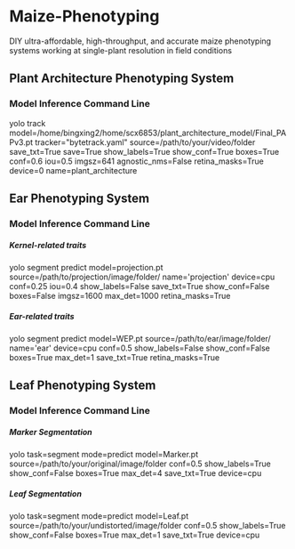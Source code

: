 # Maize-Phenotyping
DIY ultra-affordable, high-throughput, and accurate maize phenotyping systems working at single-plant resolution in field conditions    

## Plant Architecture Phenotyping System
### Model Inference Command Line
yolo track model=/home/bingxing2/home/scx6853/plant_architecture_model/Final_PAPv3.pt tracker="bytetrack.yaml" source=/path/to/your/video/folder save_txt=True save=True show_labels=True show_conf=True boxes=True conf=0.6 iou=0.5 imgsz=641 agnostic_nms=False retina_masks=True device=0 name=plant_architecture


## Ear Phenotyping System
### Model Inference Command Line

##### Kernel-related traits
yolo segment predict model=projection.pt source=/path/to/projection/image/folder/ name='projection' device=cpu conf=0.25 iou=0.4 show_labels=False save_txt=True show_conf=False boxes=False imgsz=1600 max_det=1000 retina_masks=True

##### Ear-related traits
yolo segment predict model=WEP.pt source=/path/to/ear/image/folder/ name='ear' device=cpu conf=0.5 show_labels=False show_conf=False boxes=True max_det=1 save_txt=True retina_masks=True

## Leaf Phenotyping System
### Model Inference Command Line

##### Marker Segmentation
yolo task=segment mode=predict model=Marker.pt source=/path/to/your/original/image/folder conf=0.5 show_labels=True show_conf=False boxes=True max_det=4 save_txt=True device=cpu

##### Leaf Segmentation
yolo task=segment mode=predict model=Leaf.pt source=/path/to/your/undistorted/image/folder conf=0.5 show_labels=True show_conf=False boxes=True max_det=1 save_txt=True device=cpu
